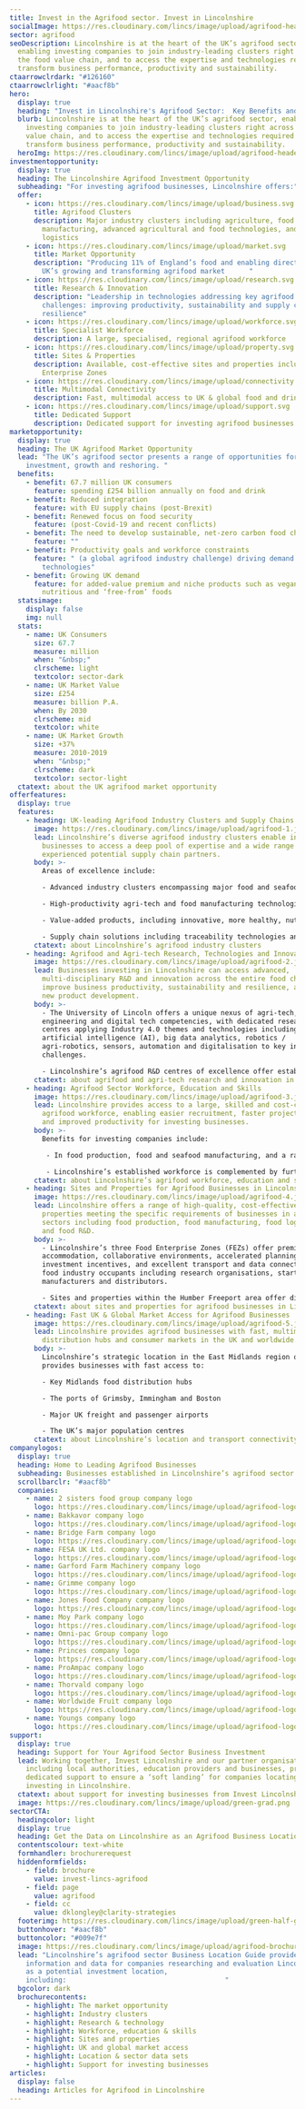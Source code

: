 ```yaml
---
title: Invest in the Agrifood sector. Invest in Lincolnshire
socialImage: https://res.cloudinary.com/lincs/image/upload/agrifood-header.png
sector: agrifood
seoDescription: Lincolnshire is at the heart of the UK’s agrifood sector,
  enabling investing companies to join industry-leading clusters right across
  the food value chain, and to access the expertise and technologies required to
  transform business performance, productivity and sustainability.
ctaarrowclrdark: "#126160"
ctaarrowclrlight: "#aacf8b"
hero:
  display: true
  heading: "Invest in Lincolnshire's Agrifood Sector:  Key Benefits and Opportunities"
  blurb: Lincolnshire is at the heart of the UK’s agrifood sector, enabling
    investing companies to join industry-leading clusters right across the food
    value chain, and to access the expertise and technologies required to
    transform business performance, productivity and sustainability.
  heroImg: https://res.cloudinary.com/lincs/image/upload/agrifood-header.png
investmentopportunity:
  display: true
  heading: The Lincolnshire Agrifood Investment Opportunity
  subheading: "For investing agrifood businesses, Lincolnshire offers:"
  offer:
    - icon: https://res.cloudinary.com/lincs/image/upload/business.svg
      title: Agrifood Clusters
      description: Major industry clusters including agriculture, food and seafood
        manufacturing, advanced agricultural and food technologies, and food
        logistics
    - icon: https://res.cloudinary.com/lincs/image/upload/market.svg
      title: Market Opportunity
      description: "Producing 11% of England’s food and enabling direct access to the
        UK’s growing and transforming agrifood market      "
    - icon: https://res.cloudinary.com/lincs/image/upload/research.svg
      title: Research & Innovation
      description: "Leadership in technologies addressing key agrifood industry
        challenges: improving productivity, sustainability and supply chain
        resilience"
    - icon: https://res.cloudinary.com/lincs/image/upload/workforce.svg
      title: Specialist Workforce
      description: A large, specialised, regional agrifood workforce
    - icon: https://res.cloudinary.com/lincs/image/upload/property.svg
      title: Sites & Properties
      description: Available, cost-effective sites and properties including Food
        Enterprise Zones
    - icon: https://res.cloudinary.com/lincs/image/upload/connectivity.svg
      title: Multimodal Connectivity
      description: Fast, multimodal access to UK & global food and drink markets
    - icon: https://res.cloudinary.com/lincs/image/upload/support.svg
      title: Dedicated Support
      description: Dedicated support for investing agrifood businesses
marketopportunity:
  display: true
  heading: The UK Agrifood Market Opportunity
  lead: "The UK’s agrifood sector presents a range of opportunities for business
    investment, growth and reshoring. "
  benefits:
    - benefit: 67.7 million UK consumers
      feature: spending £254 billion annually on food and drink
    - benefit: Reduced integration
      feature: with EU supply chains (post-Brexit)
    - benefit: Renewed focus on food security
      feature: (post-Covid-19 and recent conflicts)
    - benefit: The need to develop sustainable, net-zero carbon food chains
      feature: ""
    - benefit: Productivity goals and workforce constraints
      feature: " (a global agrifood industry challenge) driving demand for new
        technologies"
    - benefit: Growing UK demand
      feature: for added-value premium and niche products such as vegan, organic, more
        nutritious and ‘free-from’ foods
  statsimage:
    display: false
    img: null
  stats:
    - name: UK Consumers
      size: 67.7
      measure: million
      when: "&nbsp;"
      clrscheme: light
      textcolor: sector-dark
    - name: UK Market Value
      size: £254
      measure: billion P.A.
      when: By 2030
      clrscheme: mid
      textcolor: white
    - name: UK Market Growth
      size: +37%
      measure: 2010-2019
      when: "&nbsp;"
      clrscheme: dark
      textcolor: sector-light
  ctatext: about the UK agrifood market opportunity
offerfeatures:
  display: true
  features:
    - heading: UK-leading Agrifood Industry Clusters and Supply Chains
      image: https://res.cloudinary.com/lincs/image/upload/agrifood-1.jpg
      lead: Lincolnshire’s diverse agrifood industry clusters enable investing
        businesses to access a deep pool of expertise and a wide range of
        experienced potential supply chain partners.
      body: >-
        Areas of excellence include:

        - Advanced industry clusters encompassing major food and seafood producers and manufacturers, leading-edge technology companies, niche product innovators and specialist service providers

        - High-productivity agri-tech and food manufacturing technologies, including digitalisation, robotics and automation

        - Value-added products, including innovative, more healthy, nutritious and environmentally aware foods

        - Supply chain solutions including traceability technologies and more sustainable packaging and logistics
      ctatext: about Lincolnshire’s agrifood industry clusters
    - heading: Agrifood and Agri-tech Research, Technologies and Innovation
      image: https://res.cloudinary.com/lincs/image/upload/agrifood-2.jpg
      lead: Businesses investing in Lincolnshire can access advanced,
        multi-disciplinary R&D and innovation across the entire food chain - to
        improve business productivity, sustainability and resilience, and enable
        new product development.
      body: >-
        - The University of Lincoln offers a unique nexus of agri-tech, advanced
        engineering and digital tech competencies, with dedicated research
        centres applying Industry 4.0 themes and technologies including
        artificial intelligence (AI), big data analytics, robotics /
        agri-robotics, sensors, automation and digitalisation to key industry
        challenges.

        - Lincolnshire’s agrifood R&D centres of excellence offer established strengths in core food sector specialisations including safety, microbiology and food processing.
      ctatext: about agrifood and agri-tech research and innovation in Lincolnshire
    - heading: Agrifood Sector Workforce, Education and Skills
      image: https://res.cloudinary.com/lincs/image/upload/agrifood-3.jpg
      lead: Lincolnshire provides access to a large, skilled and cost-competitive
        agrifood workforce, enabling easier recruitment, faster project delivery
        and improved productivity for investing businesses.
      body: >-
        Benefits for investing companies include:

         - In food production, food and seafood manufacturing, and a range of other agrifood and related classifications, Lincolnshire provides investing businesses with access to labour forces that are outstanding in the UK in terms of size, concentration and specialisation.

         - Lincolnshire’s established workforce is complemented by further and higher educational institutions focused on meeting the specialised skills and qualifications requirements of the area’s agrifood businesses.
      ctatext: about Lincolnshire’s agrifood workforce, education and skills
    - heading: Sites and Properties for Agrifood Businesses in Lincolnshire
      image: https://res.cloudinary.com/lincs/image/upload/agrifood-4.jpg
      lead: Lincolnshire offers a range of high-quality, cost-effective sites and
        properties meeting the specific requirements of businesses in agrifood
        sectors including food production, food manufacturing, food logistics
        and food R&D.
      body: >-
        - Lincolnshire’s three Food Enterprise Zones (FEZs) offer premium
        accommodation, collaborative environments, accelerated planning,
        investment incentives, and excellent transport and data connectivity for
        food industry occupants including research organisations, start-ups,
        manufacturers and distributors.

        - Sites and properties within the Humber Freeport area offer direct port access and potential tax incentives for investing businesses.
      ctatext: about sites and properties for agrifood businesses in Lincolnshire
    - heading: Fast UK & Global Market Access for Agrifood Businesses
      image: https://res.cloudinary.com/lincs/image/upload/agrifood-5.jpg
      lead: Lincolnshire provides agrifood businesses with fast, multimodal access to
        distribution hubs and consumer markets in the UK and worldwide.
      body: >-
        Lincolnshire’s strategic location in the East Midlands region of England
        provides businesses with fast access to:

        - Key Midlands food distribution hubs

        - The ports of Grimsby, Immingham and Boston

        - Major UK freight and passenger airports

        - The UK’s major population centres
      ctatext: about Lincolnshire’s location and transport connectivity
companylogos:
  display: true
  heading: Home to Leading Agrifood Businesses
  subheading: Businesses established in Lincolnshire’s agrifood sector include
  scrollbarclr: "#aacf8b"
  companies:
    - name: 2 sisters food group company logo
      logo: https://res.cloudinary.com/lincs/image/upload/agrifood-logo-1.png?1
    - name: Bakkavor company logo
      logo: https://res.cloudinary.com/lincs/image/upload/agrifood-logo-2.png?1
    - name: Bridge Farm company logo
      logo: https://res.cloudinary.com/lincs/image/upload/agrifood-logo-3.png?1
    - name: FESA UK Ltd. company logo
      logo: https://res.cloudinary.com/lincs/image/upload/agrifood-logo-5.png?1
    - name: Garford Farm Machinery company logo
      logo: https://res.cloudinary.com/lincs/image/upload/agrifood-logo-6.png?1
    - name: Grimme company logo
      logo: https://res.cloudinary.com/lincs/image/upload/agrifood-logo-7.png?1
    - name: Jones Food Company company logo
      logo: https://res.cloudinary.com/lincs/image/upload/agrifood-logo-8.png?1
    - name: Moy Park company logo
      logo: https://res.cloudinary.com/lincs/image/upload/agrifood-logo-9.png?1
    - name: Omni-pac Group company logo
      logo: https://res.cloudinary.com/lincs/image/upload/agrifood-logo-10.png?1
    - name: Princes company logo
      logo: https://res.cloudinary.com/lincs/image/upload/agrifood-logo-12.png?1
    - name: ProAmpac company logo
      logo: https://res.cloudinary.com/lincs/image/upload/agrifood-logo-13.png?1
    - name: Thorvald company logo
      logo: https://res.cloudinary.com/lincs/image/upload/agrifood-logo-14.png?1
    - name: Worldwide Fruit company logo
      logo: https://res.cloudinary.com/lincs/image/upload/agrifood-logo-15.png?1
    - name: Youngs company logo
      logo: https://res.cloudinary.com/lincs/image/upload/agrifood-logo-16.png?1
support:
  display: true
  heading: Support for Your Agrifood Sector Business Investment
  lead: Working together, Invest Lincolnshire and our partner organisations,
    including local authorities, education providers and businesses, provide
    dedicated support to ensure a ‘soft landing’ for companies locating and
    investing in Lincolnshire.
  ctatext: about support for investing businesses from Invest Lincolnshire
  image: https://res.cloudinary.com/lincs/image/upload/green-grad.png
sectorCTA:
  headingcolor: light
  display: true
  heading: Get the Data on Lincolnshire as an Agrifood Business Location
  contentscolour: text-white
  formhandler: brochurerequest
  hiddenformfields:
    - field: brochure
      value: invest-lincs-agrifood
    - field: page
      value: agrifood
    - field: cc
      value: dklongley@clarity-strategies
  footerimg: https://res.cloudinary.com/lincs/image/upload/green-half-grad.png
  buttonhover: "#aacf8b"
  buttoncolor: "#009e7f"
  image: https://res.cloudinary.com/lincs/image/upload/agrifood-brochure.png
  lead: "Lincolnshire’s agrifood sector Business Location Guide provides essential
    information and data for companies researching and evaluation Lincolnshire
    as a potential investment location,
    including:                                       "
  bgcolor: dark
  brochurecontents:
    - highlight: The market opportunity
    - highlight: Industry clusters
    - highlight: Research & technology
    - highlight: Workforce, education & skills
    - highlight: Sites and properties
    - highlight: UK and global market access
    - highlight: Location & sector data sets
    - highlight: Support for investing businesses
articles:
  display: false
  heading: Articles for Agrifood in Lincolnshire
---
```

